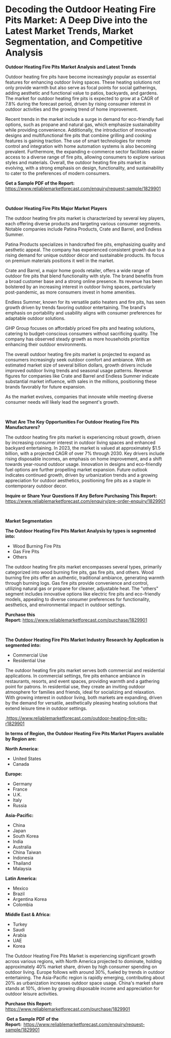 <p><h1>Decoding the Outdoor Heating Fire Pits Market: A Deep Dive into the Latest Market Trends, Market Segmentation, and Competitive Analysis</h1></p><p><strong>Outdoor Heating Fire Pits Market Analysis and Latest Trends</strong></p>
<p><p>Outdoor heating fire pits have become increasingly popular as essential features for enhancing outdoor living spaces. These heating solutions not only provide warmth but also serve as focal points for social gatherings, adding aesthetic and functional value to patios, backyards, and gardens. The market for outdoor heating fire pits is expected to grow at a CAGR of 7.8% during the forecast period, driven by rising consumer interest in outdoor activities and the growing trend of home improvement.</p><p>Recent trends in the market include a surge in demand for eco-friendly fuel options, such as propane and natural gas, which emphasize sustainability while providing convenience. Additionally, the introduction of innovative designs and multifunctional fire pits that combine grilling and cooking features is gaining traction. The use of smart technologies for remote control and integration with home automation systems is also becoming prevalent. Furthermore, the expanding e-commerce sector facilitates easier access to a diverse range of fire pits, allowing consumers to explore various styles and materials. Overall, the outdoor heating fire pits market is evolving, with a strong emphasis on design, functionality, and sustainability to cater to the preferences of modern consumers.</p></p>
<p><strong>Get a Sample PDF of the Report:&nbsp;</strong> <a href="https://www.reliablemarketforecast.com/enquiry/request-sample/1829901?utm_campaign=2479&utm_medium=2&utm_source=Github&utm_content=ia&utm_term=15042025&utm_id=outdoor-heating-fire-pits">https://www.reliablemarketforecast.com/enquiry/request-sample/1829901</a></p>
<p>&nbsp;</p>
<p><strong>Outdoor Heating Fire Pits Major Market Players</strong></p>
<p><p>The outdoor heating fire pits market is characterized by several key players, each offering diverse products and targeting various consumer segments. Notable companies include Patina Products, Crate and Barrel, and Endless Summer.</p><p>Patina Products specializes in handcrafted fire pits, emphasizing quality and aesthetic appeal. The company has experienced consistent growth due to a rising demand for unique outdoor décor and sustainable products. Its focus on premium materials positions it well in the market.</p><p>Crate and Barrel, a major home goods retailer, offers a wide range of outdoor fire pits that blend functionality with style. The brand benefits from a broad customer base and a strong online presence. Its revenue has been bolstered by an increasing interest in outdoor living spaces, particularly post-pandemic, as more consumers invest in home amenities.</p><p>Endless Summer, known for its versatile patio heaters and fire pits, has seen growth driven by trends favoring outdoor entertaining. The brand's emphasis on portability and usability aligns with consumer preferences for adaptable outdoor solutions.</p><p>GHP Group focuses on affordably priced fire pits and heating solutions, catering to budget-conscious consumers without sacrificing quality. The company has observed steady growth as more households prioritize enhancing their outdoor environments.</p><p>The overall outdoor heating fire pits market is projected to expand as consumers increasingly seek outdoor comfort and ambiance. With an estimated market size of several billion dollars, growth drivers include improved outdoor living trends and seasonal usage patterns. Revenue figures for companies like Crate and Barrel and Endless Summer indicate substantial market influence, with sales in the millions, positioning these brands favorably for future expansion. </p><p>As the market evolves, companies that innovate while meeting diverse consumer needs will likely lead the segment's growth.</p></p>
<p>&nbsp;</p>
<p><strong>What Are The Key Opportunities For Outdoor Heating Fire Pits Manufacturers?</strong></p>
<p><p>The outdoor heating fire pits market is experiencing robust growth, driven by increasing consumer interest in outdoor living spaces and enhanced backyard entertaining. In 2023, the market is valued at approximately $1.5 billion, with a projected CAGR of over 7% through 2030. Key drivers include rising disposable incomes, an emphasis on home improvement, and a shift towards year-round outdoor usage. Innovation in designs and eco-friendly fuel options are further propelling market expansion. Future outlook indicates continued growth, driven by urbanization trends and a growing appreciation for outdoor aesthetics, positioning fire pits as a staple in contemporary outdoor decor.</p></p>
<p><strong>Inquire or Share Your Questions If Any Before Purchasing This Report:</strong> <a href="https://www.reliablemarketforecast.com/enquiry/pre-order-enquiry/1829901?utm_campaign=2479&utm_medium=2&utm_source=Github&utm_content=ia&utm_term=15042025&utm_id=outdoor-heating-fire-pits">https://www.reliablemarketforecast.com/enquiry/pre-order-enquiry/1829901</a></p>
<p>&nbsp;</p>
<p><strong>Market Segmentation</strong></p>
<p><strong>The Outdoor Heating Fire Pits Market Analysis by types is segmented into:</strong></p>
<p><ul><li>Wood Burning Fire Pits</li><li>Gas Fire Pits</li><li>Others</li></ul></p>
<p><p>The outdoor heating fire pits market encompasses several types, primarily categorized into wood burning fire pits, gas fire pits, and others. Wood burning fire pits offer an authentic, traditional ambiance, generating warmth through burning logs. Gas fire pits provide convenience and control, utilizing natural gas or propane for cleaner, adjustable heat. The "others" segment includes innovative options like electric fire pits and eco-friendly models, appealing to diverse consumer preferences for functionality, aesthetics, and environmental impact in outdoor settings.</p></p>
<p><strong>Purchase this Report:&nbsp;</strong><a href="https://www.reliablemarketforecast.com/purchase/1829901?utm_campaign=2479&utm_medium=2&utm_source=Github&utm_content=ia&utm_term=15042025&utm_id=outdoor-heating-fire-pits">https://www.reliablemarketforecast.com/purchase/1829901</a></p>
<p>&nbsp;</p>
<p><strong>The Outdoor Heating Fire Pits Market Industry Research by Application is segmented into:</strong></p>
<p><ul><li>Commercial Use</li><li>Residential Use</li></ul></p>
<p><p>The outdoor heating fire pits market serves both commercial and residential applications. In commercial settings, fire pits enhance ambiance in restaurants, resorts, and event spaces, providing warmth and a gathering point for patrons. In residential use, they create an inviting outdoor atmosphere for families and friends, ideal for socializing and relaxation. With growing interest in outdoor living, both markets are expanding, driven by the demand for versatile, aesthetically pleasing heating solutions that extend leisure time in outdoor settings.</p></p>
<p><a href="https://www.reliablemarketforecast.com/outdoor-heating-fire-pits-r1829901?utm_campaign=2479&utm_medium=2&utm_source=Github&utm_content=ia&utm_term=15042025&utm_id=outdoor-heating-fire-pits">&nbsp;https://www.reliablemarketforecast.com/outdoor-heating-fire-pits-r1829901</a></p>
<p><strong>In terms of Region, the Outdoor Heating Fire Pits Market Players available by Region are:</strong></p>
<p>
    <p> <strong> North America: </strong>
        <ul>
            <li>United States</li>
            <li>Canada</li>
        </ul>
        </p> 
    <p> <strong> Europe: </strong>
        <ul>
            <li>Germany</li>
            <li>France</li>
            <li>U.K.</li>
            <li>Italy</li>
            <li>Russia</li>
        </ul>
        </p> 
    <p> <strong> Asia-Pacific: </strong>
        <ul>
            <li>China</li>
            <li>Japan</li>
            <li>South Korea</li>
            <li>India</li>
            <li>Australia</li>
            <li>China Taiwan</li>
            <li>Indonesia</li>
            <li>Thailand</li>
            <li>Malaysia</li>
        </ul>
        </p> 
    <p> <strong> Latin America: </strong>
        <ul>
            <li>Mexico</li>
            <li>Brazil</li>
            <li>Argentina Korea</li>
            <li>Colombia</li>
        </ul>
        </p> 
    <p> <strong> Middle East & Africa: </strong>
        <ul>
            <li>Turkey</li>
            <li>Saudi</li>
            <li>Arabia</li>
            <li>UAE</li>
            <li>Korea</li>
        </ul>
    </p>
    </p>
<p><p>The Outdoor Heating Fire Pits Market is experiencing significant growth across various regions, with North America projected to dominate, holding approximately 40% market share, driven by high consumer spending on outdoor living. Europe follows with around 30%, fueled by trends in outdoor entertaining. The Asia-Pacific region is rapidly emerging, contributing about 20% as urbanization increases outdoor space usage. China's market share stands at 10%, driven by growing disposable income and appreciation for outdoor leisure activities.</p></p>
<p><strong>Purchase this Report: </strong><a href="https://www.reliablemarketforecast.com/purchase/1829901?utm_campaign=2479&utm_medium=2&utm_source=Github&utm_content=ia&utm_term=15042025&utm_id=outdoor-heating-fire-pits">https://www.reliablemarketforecast.com/purchase/1829901</a></p>
<p>&nbsp;<strong>Get a Sample PDF of the Report:&nbsp;&nbsp;</strong><a href="https://www.reliablemarketforecast.com/enquiry/request-sample/1829901?utm_campaign=2479&utm_medium=2&utm_source=Github&utm_content=ia&utm_term=15042025&utm_id=outdoor-heating-fire-pits">https://www.reliablemarketforecast.com/enquiry/request-sample/1829901</a></p>
<p><strong></strong></p>
<p><p></p><p></p><p></p></p>